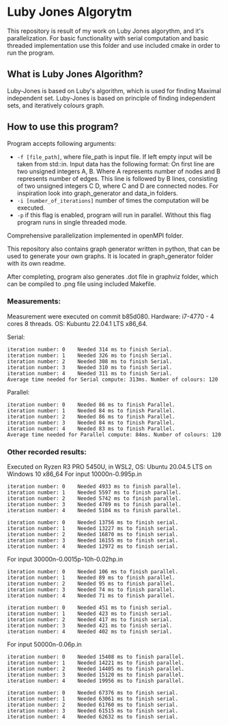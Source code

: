 # Luby Jones Algorytm

This repository is result of my work on Luby Jones algorythm, and it's parallelization.
For basic functionality with serial computation and basic threaded implementation use this folder and use included
cmake in order to run the program.

## What is Luby Jones Algorithm?

Luby-Jones is based on Luby's algorithm, which is used for finding Maximal independent set. Luby-Jones is based on
principle of finding independent sets, and iteratively colours graph.

## How to use this program?

Program accepts following arguments:
- ```-f [file_path]```, where file_path is input file. If left empty input will be taken from std::in. 
Input data has the following format: On first line are two unsigned integers A, B. Where A represents number of nodes and B 
represents number of edges. This line is followed by B lines, consisting of two unsigned integers C D, where C and D are
connected nodes. For inspiration look into graph_generator and data_in folders.
- ```-i [number_of_iterations]``` number of times the computation will be executed.
- ```-p``` if this flag is enabled, program will run in parallel. Without this flag program runs in single threaded mode.

Comprehensive parallelization implemented in openMPI folder.

This repository also contains graph generator written in python, that can be used to generate your own graphs. It is
located in graph_generator folder with its own readme.

After completing, program also generates .dot file in graphviz folder, which can be compiled to .png file using included
Makefile.

### Measurements:
Measurement were executed on commit b85d080.
Hardware: i7-4770 - 4 cores 8 threads. OS: Kubuntu 22.04.1 LTS x86_64.

Serial:
```
iteration number: 0    Needed 314 ms to finish Serial.
iteration number: 1    Needed 326 ms to finish Serial.
iteration number: 2    Needed 308 ms to finish Serial.
iteration number: 3    Needed 310 ms to finish Serial.
iteration number: 4    Needed 311 ms to finish Serial.
Average time needed for Serial compute: 313ms. Number of colours: 120
```

Parallel:
```
iteration number: 0    Needed 86 ms to finish Parallel.
iteration number: 1    Needed 84 ms to finish Parallel.
iteration number: 2    Needed 86 ms to finish Parallel.
iteration number: 3    Needed 84 ms to finish Parallel.
iteration number: 4    Needed 83 ms to finish Parallel.
Average time needed for Parallel compute: 84ms. Number of colours: 120
```

### Other recorded results: 
Executed on Ryzen R3 PRO 5450U, in WSL2, OS: Ubuntu 20.04.5 LTS on Windows 10 x86_64
For input 10000n-0.995p.in
```
iteration number: 0    Needed 4933 ms to finish parallel.
iteration number: 1    Needed 5597 ms to finish parallel.
iteration number: 2    Needed 5742 ms to finish parallel.
iteration number: 3    Needed 4789 ms to finish parallel.
iteration number: 4    Needed 5104 ms to finish parallel.

iteration number: 0    Needed 13756 ms to finish serial.
iteration number: 1    Needed 13227 ms to finish serial.
iteration number: 2    Needed 16870 ms to finish serial.
iteration number: 3    Needed 16155 ms to finish serial.
iteration number: 4    Needed 12972 ms to finish serial.
```
For input 30000n-0.0015p-10h-0.02hp.in
```
iteration number: 0    Needed 106 ms to finish parallel.
iteration number: 1    Needed 89 ms to finish parallel.
iteration number: 2    Needed 95 ms to finish parallel.
iteration number: 3    Needed 74 ms to finish parallel.
iteration number: 4    Needed 71 ms to finish parallel.

iteration number: 0    Needed 451 ms to finish serial.
iteration number: 1    Needed 423 ms to finish serial.
iteration number: 2    Needed 417 ms to finish serial.
iteration number: 3    Needed 421 ms to finish serial.
iteration number: 4    Needed 402 ms to finish serial.
```
For input 50000n-0.06p.in
```
iteration number: 0    Needed 15408 ms to finish parallel.
iteration number: 1    Needed 14221 ms to finish parallel.
iteration number: 2    Needed 14405 ms to finish parallel.
iteration number: 3    Needed 15120 ms to finish parallel.
iteration number: 4    Needed 19956 ms to finish parallel.

iteration number: 0    Needed 67376 ms to finish serial.
iteration number: 1    Needed 63061 ms to finish serial.
iteration number: 2    Needed 61760 ms to finish serial.
iteration number: 3    Needed 61515 ms to finish serial.
iteration number: 4    Needed 62632 ms to finish serial.
```
